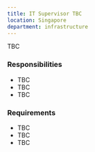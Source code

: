 ```yaml
---
title: IT Supervisor TBC
location: Singapore
department: infrastructure
---
```


TBC

### Responsibilities

- TBC
- TBC
- TBC

### Requirements

- TBC
- TBC
- TBC